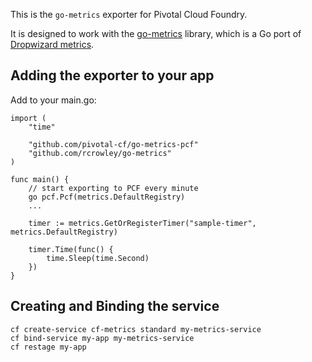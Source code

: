 This is the `go-metrics` exporter for Pivotal Cloud Foundry.

It is designed to work with the [go-metrics](https://github.com/rcrowley/go-metrics) library, which is a Go port of [Dropwizard metrics](https://github.com/dropwizard/metrics).

Adding the exporter to your app
-------------------------------

Add to your main.go:

```
import (
    "time"
    
    "github.com/pivotal-cf/go-metrics-pcf"
    "github.com/rcrowley/go-metrics"
)

func main() {
    // start exporting to PCF every minute
    go pcf.Pcf(metrics.DefaultRegistry)
    ...

    timer := metrics.GetOrRegisterTimer("sample-timer", metrics.DefaultRegistry)
    
    timer.Time(func() {
        time.Sleep(time.Second)
    })
}
```

Creating and Binding the service
--------------------------------

```
cf create-service cf-metrics standard my-metrics-service
cf bind-service my-app my-metrics-service
cf restage my-app
```
